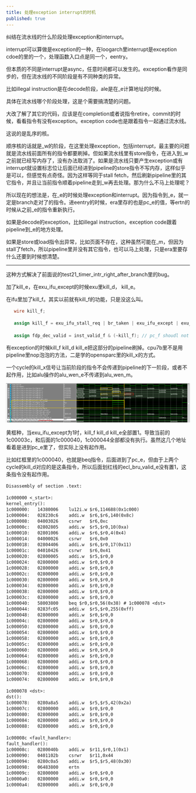 ```yaml
---
title: 处理exception interrupt的时机
published: true
---
```


纠结在流水线的什么阶段处理exception和interrupt。

interrupt可以算做是exception的一种，在loogarch里interrupt是exception cdoe的里的一个，处理函数入口点是同一个，eentry。

但本质的不同是interrupt是async，任意时间都可以发生的。exception看作是同步的，但在流水线的不同阶段是有不同种类的异常。

比如illegal instruction是在decode阶段，ale是在_e计算地址的时候。

具体在流水线哪个阶段处理，这是个需要搞清楚的问题。

大改了解了其它的代码，应该是在completion或者说指令retire，commit的时候，看看指令有没有exception。exception code也是跟着指令一起通过流水线。

这说的是乱序的核。

顺序核的话就是_w的阶段，在这里处理exception，包括interrupt，最主要的问题就是流水线前面所有的指令都要刷掉。但如果流水线里有store指令，在进入到_w之前就已经写内存了，没有办法取消了。如果是流水线只要产生exception或有interrupt就设置标志位让后面已经进到pipeline的store指令不写内存，这样似乎是可以，但感觉有点奇怪。因为这样等同于stall fetch，然后刷新pipeline里的其它指令，并且让当前指令顺着pipeline走到_w再去处理。那为什么不马上处理呢？


所以现在的想法是，在_e的时候处理exception和interrupt。因为指令到_e，就一定是branch走对了的指令。进eentry的时候，era里存的也是pc_e的值，等ertn的时候从之前_e的指令重新执行。

如果是decode的exception，比如illegal instruction，exception code跟着pipeline到_e的地方处理。

如果是store或load指令出异常，比如页面不存在，这种虽然可能在_m，但因为stall了fetch，所以pipeline里并没有其它指令，也可以马上处理，只是era里要存什么还要到时候想清楚。



----------------------------------

这种方式解决了前面说的test21_timer_intr_right_after_branch里的bug。

加了kill_e，在exu_ifu_except的时候exu里kill_d， kill_e。

在ifu里加了kill_f。其实以前就有kill_f的功能，只是没这么叫。

`````verilog
   wire kill_f;

   assign kill_f = exu_ifu_stall_req | br_taken | exu_ifu_except | exu_ifu_ertn_e;

   assign fdp_dec_valid = inst_valid_f & (~kill_f); // pc_f shoudl not be passed to pc_d if a branch is taken at _e.

`````
有exception的时候kill_f kill_d kill_e把这部分的pipeline刷掉。cpu7b里不是用pipeline里nop泡泡的方法，二是学的opensparc里的kill_x的方式。

一个cycle的kill_x信号让当前阶段的指令不会传递到pipeline的下一阶段，或者不起作用，比如alu操作的alu_wen_e不传递到alu_wen_m。

![screenshot0](https://github.com/whensungoesdown/whensungoesdown.github.io/raw/main/_posts/2024-06-22-0.png)

黄框种，当exu_ifu_except为1时，kill_f kill_d kill_e全部置1。导致当前的1c00003c，和后面的1c000040，1c000044全部都没有执行。虽然这几个地址看着是进到pc_e里了，但实际上没有起作用。

比如红框里的1c000040，也就是beq指令，后面进到了pc_e，但由于上两个cycle的kill_d对应的是这条指令，所以后面划红线的ecl_bru_valid_e没有置1，这条指令没有起作用。


`````assembly
Disassembly of section .text:

1c000000 <_start>:
kernel_entry():
1c000000:	14380006 	lu12i.w	$r6,114688(0x1c000)
1c000004:	028230c6 	addi.w	$r6,$r6,140(0x8c)
1c000008:	04003026 	csrwr	$r6,0xc
1c00000c:	02802805 	addi.w	$r5,$r0,10(0xa)
1c000010:	02801006 	addi.w	$r6,$r0,4(0x4)
1c000014:	04000026 	csrwr	$r6,0x0
1c000018:	02804406 	addi.w	$r6,$r0,17(0x11)
1c00001c:	04010426 	csrwr	$r6,0x41
1c000020:	02800005 	addi.w	$r5,$r0,0
1c000024:	02800000 	addi.w	$r0,$r0,0
1c000028:	02800000 	addi.w	$r0,$r0,0
1c00002c:	02800000 	addi.w	$r0,$r0,0
1c000030:	02800000 	addi.w	$r0,$r0,0
1c000034:	02800000 	addi.w	$r0,$r0,0
1c000038:	02800000 	addi.w	$r0,$r0,0
1c00003c:	02800000 	addi.w	$r0,$r0,0
1c000040:	58003800 	beq	$r0,$r0,56(0x38) # 1c000078 <dst>
1c000044:	0283fc05 	addi.w	$r5,$r0,255(0xff)
1c000048:	02800000 	addi.w	$r0,$r0,0
1c00004c:	02800000 	addi.w	$r0,$r0,0
1c000050:	02800000 	addi.w	$r0,$r0,0
1c000054:	02800000 	addi.w	$r0,$r0,0
1c000058:	02800000 	addi.w	$r0,$r0,0
1c00005c:	02800000 	addi.w	$r0,$r0,0
1c000060:	02800000 	addi.w	$r0,$r0,0
1c000064:	02800000 	addi.w	$r0,$r0,0
1c000068:	02800000 	addi.w	$r0,$r0,0
1c00006c:	02800000 	addi.w	$r0,$r0,0
1c000070:	02800000 	addi.w	$r0,$r0,0
1c000074:	02800000 	addi.w	$r0,$r0,0

1c000078 <dst>:
dst():
1c000078:	0280a8a5 	addi.w	$r5,$r5,42(0x2a)
1c00007c:	02800000 	addi.w	$r0,$r0,0
1c000080:	02800000 	addi.w	$r0,$r0,0
1c000084:	02800000 	addi.w	$r0,$r0,0
1c000088:	02800000 	addi.w	$r0,$r0,0

1c00008c <fault_handler>:
fault_handler():
1c00008c:	0280040b 	addi.w	$r11,$r0,1(0x1)
1c000090:	0401102b 	csrwr	$r11,0x44
1c000094:	0280c0a5 	addi.w	$r5,$r5,48(0x30)
1c000098:	06483800 	ertn
1c00009c:	02800000 	addi.w	$r0,$r0,0
1c0000a0:	02800000 	addi.w	$r0,$r0,0
1c0000a4:	02800000 	addi.w	$r0,$r0,0
`````

